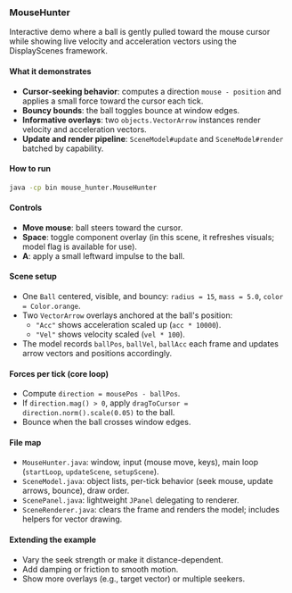 ### MouseHunter

Interactive demo where a ball is gently pulled toward the mouse cursor while showing live velocity and acceleration vectors using the DisplayScenes framework.

#### What it demonstrates
- **Cursor-seeking behavior**: computes a direction `mouse - position` and applies a small force toward the cursor each tick.
- **Bouncy bounds**: the ball toggles bounce at window edges.
- **Informative overlays**: two `objects.VectorArrow` instances render velocity and acceleration vectors.
- **Update and render pipeline**: `SceneModel#update` and `SceneModel#render` batched by capability.

#### How to run
```bash
java -cp bin mouse_hunter.MouseHunter
```

#### Controls
- **Move mouse**: ball steers toward the cursor.
- **Space**: toggle component overlay (in this scene, it refreshes visuals; model flag is available for use).
- **A**: apply a small leftward impulse to the ball.

#### Scene setup
- One `Ball` centered, visible, and bouncy: `radius = 15`, `mass = 5.0`, `color = Color.orange`.
- Two `VectorArrow` overlays anchored at the ball's position:
  - `"Acc"` shows acceleration scaled up (`acc * 10000`).
  - `"Vel"` shows velocity scaled (`vel * 100`).
- The model records `ballPos`, `ballVel`, `ballAcc` each frame and updates arrow vectors and positions accordingly.

#### Forces per tick (core loop)
- Compute `direction = mousePos - ballPos`.
- If `direction.mag() > 0`, apply `dragToCursor = direction.norm().scale(0.05)` to the ball.
- Bounce when the ball crosses window edges.

#### File map
- `MouseHunter.java`: window, input (mouse move, keys), main loop (`startLoop`, `updateScene`, `setupScene`).
- `SceneModel.java`: object lists, per-tick behavior (seek mouse, update arrows, bounce), draw order.
- `ScenePanel.java`: lightweight `JPanel` delegating to renderer.
- `SceneRenderer.java`: clears the frame and renders the model; includes helpers for vector drawing.

#### Extending the example
- Vary the seek strength or make it distance-dependent.
- Add damping or friction to smooth motion.
- Show more overlays (e.g., target vector) or multiple seekers.



